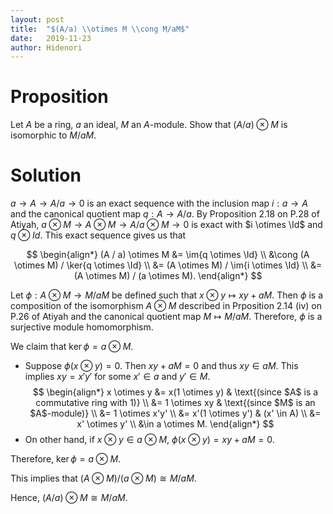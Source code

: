 ```yaml
---
layout: post
title:  "$(A/a) \\otimes M \\cong M/aM$"
date:   2019-11-23
author: Hidenori
---
```


# Proposition
Let $A$ be a ring, $a$ an ideal, $M$ an $A$-module.
Show that $(A / a) \otimes M$ is isomorphic to $M / aM$.

# Solution
$a \rightarrow A \rightarrow A / a \rightarrow 0$ is an exact sequence with the inclusion map $i: a \rightarrow A$ and the canonical quotient map $q: A \rightarrow A / a$.
By Proposition 2.18 on P.28 of Atiyah, $a \otimes M \rightarrow A \otimes M \rightarrow A / a \otimes M \rightarrow 0$ is exact with $i \otimes \Id$ and $q \otimes Id$.
This exact sequence gives us that 

$$
\begin{align*}
  (A / a) \otimes M
    &= \im{q \otimes \Id} \\
    &\cong (A \otimes M) / \ker{q \otimes \Id} \\
    &= (A \otimes M) / \im{i \otimes \Id} \\
    &= (A \otimes M) / (a \otimes M).
\end{align*}
$$

Let $\phi: A \otimes M \rightarrow M / aM$ be defined such that $x \otimes y \mapsto xy + aM$.
Then $\phi$ is a composition of the isomorphism $A \otimes M$ described in Prposition 2.14 (iv) on P.26 of Atiyah and the canonical quotient map $M \mapsto M / aM$.
Therefore, $\phi$ is a surjective module homomorphism.

We claim that $\ker{\phi} =  a \otimes M$.

* Suppose $\phi(x \otimes y) = 0$.
  Then $xy + aM = 0$ and thus $xy \in aM$.
  This implies $xy = x'y'$ for some $x' \in a$ and $y' \in M$.
  $$
  \begin{align*}
    x \otimes y
      &= x(1 \otimes y) & \text{(since $A$ is a commutative ring with 1)} \\
      &= 1 \otimes xy & \text{(since $M$ is an $A$-module)} \\
      &= 1 \otimes x'y' \\
      &= x'(1 \otimes y') & (x' \in A) \\
      &= x' \otimes y' \\
      &\in a \otimes M.
  \end{align*}
  $$
* On other hand, if $x \otimes y \in a \otimes M$, $\phi(x \otimes y) = xy + aM = 0$.

Therefore, $\ker{\phi} = a \otimes M$.

This implies that $(A \otimes M) / (a \otimes M) \cong M / aM$.

Hence, $(A / a) \otimes M \cong M / aM$.
